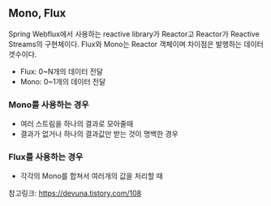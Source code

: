 ## Mono, Flux

Spring Webflux에서 사용하는 reactive library가 Reactor고 Reactor가 Reactive Streams의 구현체이다. 
Flux와 Mono는 Reactor 객체이며 차이점은 발행하는 데이터 갯수이다. 

+ Flux: 0~N개의 데이터 전달
+ Mono: 0~1개의 데이터 전달

### Mono를 사용하는 경우
+ 여러 스트림을 하나의 결과로 모아줄때
+ 결과가 없거나 하나의 결과값만 받는 것이 명백한 경우

### Flux를 사용하는 경우
+ 각각의 Mono를 합쳐서 여러개의 값을 처리할 때 




참고링크: https://devuna.tistory.com/108
